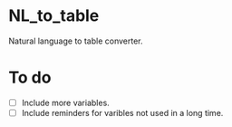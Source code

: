 # NL_to_table
Natural language to table converter.

# To do
- [ ] Include more variables.
- [ ] Include reminders for varibles not used in a long time.
